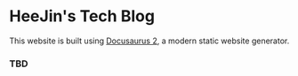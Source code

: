 # HeeJin's Tech Blog

This website is built using [Docusaurus 2](https://docusaurus.io/), a modern static website generator.

### TBD